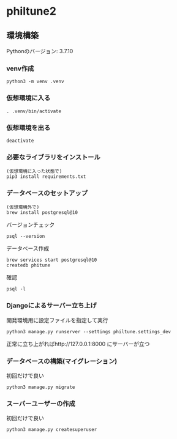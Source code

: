 # philtune2

## 環境構築

Pythonのバージョン: 3.7.10
### venv作成
```
python3 -m venv .venv
```

### 仮想環境に入る
```
. .venv/bin/activate
```

### 仮想環境を出る
```
deactivate
```

### 必要なライブラリをインストール
```
(仮想環境に入った状態で)
pip3 install requirements.txt
```

### データベースのセットアップ
```
(仮想環境外で)
brew install postgresql@10
```
バージョンチェック
```
psql --version
```
データベース作成
```
brew services start postgresql@10
createdb phitune
```
確認
```
psql -l
```
### Djangoによるサーバー立ち上げ
開発環境用に設定ファイルを指定して実行
```
python3 manage.py runserver --settings philtune.settings_dev
```
正常に立ち上がればhttp://127.0.0.1:8000
にサーバーが立つ
### データベースの構築(マイグレーション)
初回だけで良い
```
python3 manage.py migrate
```
### スーパーユーザーの作成
初回だけで良い
```
python3 manage.py createsuperuser
```


